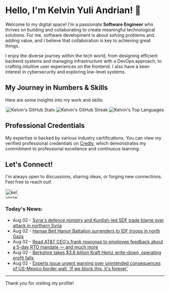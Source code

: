 # Hello, I'm Kelvin Yuli Andrian! 👋

Welcome to my digital space! I'm a passionate **Software Engineer** who thrives on building and collaborating to create meaningful technological solutions. For me, software development is about solving problems and adding value, and I believe that collaboration is key to achieving great things.

I enjoy the diverse journey within the tech world, from designing efficient backend systems and managing infrastructure with a DevOps approach, to crafting intuitive user experiences on the frontend. I also have a keen interest in cybersecurity and exploring low-level systems.

## My Journey in Numbers & Skills

Here are some insights into my work and skills:

<p align="center">
  <img src="https://github-readme-stats.vercel.app/api?username=kelvinzer0&show_icons=true&theme=radical" alt="Kelvin's GitHub Stats" />
  <img src="https://github-readme-streak-stats.herokuapp.com/?user=kelvinzer0&theme=radical" alt="Kelvin's GitHub Streak" />
  <img src="https://github-readme-stats.vercel.app/api/top-langs/?username=kelvinzer0&layout=compact&theme=radical" alt="Kelvin's Top Languages" />
</p>

## Professional Credentials

My expertise is backed by various industry certifications. You can view my verified professional credentials on [Credly](https://www.credly.com/users/kelvin-yuli-andrian/badges), which demonstrates my commitment to professional excellence and continuous learning.

## Let's Connect!

I'm always open to discussions, sharing ideas, or forging new connections. Feel free to reach out!

<p align="left">
    <a href="https://linkedin.com/in/kelvinzero" target="blank"><img align="center" src="https://cdn.jsdelivr.net/npm/simple-icons@3.0.1/icons/linkedin.svg" alt="kelvinzero" height="30" width="40" /></a>
</p>

### Today's News:

<!-- feed start -->
- Aug 02 - [Syria's defence ministry and Kurdish-led SDF trade blame over attack in northern Syria](https://www.yahoo.com/news/articles/syrias-defence-ministry-kurdish-led-220540422.html)
- Aug 02 - [Hamas Beit Hanun Battalion surrenders to IDF troops in north Gaza](https://www.yahoo.com/news/articles/hamas-beit-hanun-battalion-surrenders-143643765.html)
- Aug 02 - [Read AT&T CEO's frank response to employee feedback about a 5-day RTO mandate — and much more](https://finance.yahoo.com/news/read-t-ceos-frank-response-131234695.html)
- Aug 02 - [Berkshire takes $3.8 billion Kraft Heinz write-down, operating profit falls](https://finance.yahoo.com/news/berkshire-takes-3-8-billion-122007254.html)
- Aug 02 - [Experts issue urgent warning over unintended consequences of US-Mexico border wall: 'If we block this, it's forever'](https://www.yahoo.com/news/articles/experts-issue-urgent-warning-over-111557306.html)
<!-- feed end -->

---

Thank you for visiting my profile!
